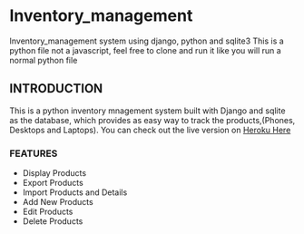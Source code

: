 # Inventory_management

Inventory_management system using django, python and sqlite3
This is a python file not a javascript, feel free to clone and run it like you will run a normal  python file

## INTRODUCTION

This is a python inventory mnagement system built with Django and sqlite as the database,  which provides as easy way to track the products,(Phones, Desktops and Laptops). You can check out the live version on [Heroku Here](https://inventweb.herokuapp.com/)

### FEATURES

* Display Products 
* Export Products
* Import Products and Details
* Add New Products
* Edit Products
* Delete Products
